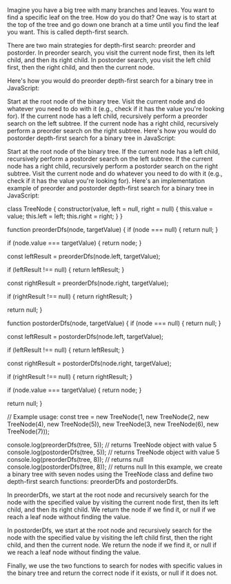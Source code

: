Imagine you have a big tree with many branches and leaves. You want to find a specific leaf on the tree. How do you do that? One way is to start at the top of the tree and go down one branch at a time until you find the leaf you want. This is called depth-first search.

There are two main strategies for depth-first search: preorder and postorder. In preorder search, you visit the current node first, then its left child, and then its right child. In postorder search, you visit the left child first, then the right child, and then the current node.

Here's how you would do preorder depth-first search for a binary tree in JavaScript:

Start at the root node of the binary tree.
Visit the current node and do whatever you need to do with it (e.g., check if it has the value you're looking for).
If the current node has a left child, recursively perform a preorder search on the left subtree.
If the current node has a right child, recursively perform a preorder search on the right subtree.
Here's how you would do postorder depth-first search for a binary tree in JavaScript:

Start at the root node of the binary tree.
If the current node has a left child, recursively perform a postorder search on the left subtree.
If the current node has a right child, recursively perform a postorder search on the right subtree.
Visit the current node and do whatever you need to do with it (e.g., check if it has the value you're looking for).
Here's an implementation example of preorder and postorder depth-first search for a binary tree in JavaScript:

class TreeNode {
constructor(value, left = null, right = null) {
this.value = value;
this.left = left;
this.right = right;
}
}

function preorderDfs(node, targetValue) {
if (node === null) {
return null;
}

if (node.value === targetValue) {
return node;
}

const leftResult = preorderDfs(node.left, targetValue);

if (leftResult !== null) {
return leftResult;
}

const rightResult = preorderDfs(node.right, targetValue);

if (rightResult !== null) {
return rightResult;
}

return null;
}

function postorderDfs(node, targetValue) {
if (node === null) {
return null;
}

const leftResult = postorderDfs(node.left, targetValue);

if (leftResult !== null) {
return leftResult;
}

const rightResult = postorderDfs(node.right, targetValue);

if (rightResult !== null) {
return rightResult;
}

if (node.value === targetValue) {
return node;
}

return null;
}

// Example usage:
const tree = new TreeNode(1,
new TreeNode(2,
new TreeNode(4),
new TreeNode(5)),
new TreeNode(3,
new TreeNode(6),
new TreeNode(7)));

console.log(preorderDfs(tree, 5)); // returns TreeNode object with value 5
console.log(postorderDfs(tree, 5)); // returns TreeNode object with value 5
console.log(preorderDfs(tree, 8)); // returns null
console.log(postorderDfs(tree, 8)); // returns null
In this example, we create a binary tree with seven nodes using the TreeNode class and define two depth-first search functions: preorderDfs and postorderDfs.

In preorderDfs, we start at the root node and recursively search for the node with the specified value by visiting the current node first, then its left child, and then its right child. We return the node if we find it, or null if we reach a leaf node without finding the value.

In postorderDfs, we start at the root node and recursively search for the node with the specified value by visiting the left child first, then the right child, and then the current node. We return the node if we find it, or null if we reach a leaf node without finding the value.

Finally, we use the two functions to search for nodes with specific values in the binary tree and return the correct node if it exists, or null if it does not.

